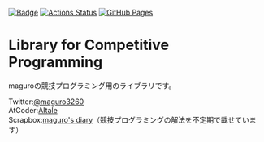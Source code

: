 [![Badge](https://cp-logo.vercel.app/atcoder/AItale)](https://atcoder.jp/users/AItale)
[![Actions Status](https://github.com/maguroplusia/Library/workflows/verify/badge.svg)](https://github.com/maguroplusia/Library/actions)
[![GitHub Pages](https://img.shields.io/static/v1?label=GitHub+Pages&message=+&color=brightgreen&logo=github)](https://maguroplusia.github.io/Library/)

# Library for Competitive Programming

maguroの競技プログラミング用のライブラリです。

Twitter:[@maguro3260](https://twitter.com/maguro3260)  
AtCoder:[AItale](https://atcoder.jp/users/AItale)  
Scrapbox:[maguro's diary](https://scrapbox.io/magurosdiary/)（競技プログラミングの解法を不定期で載せています）
